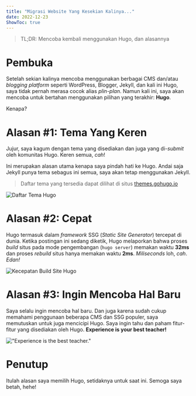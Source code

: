 ```yaml
---
title: "Migrasi Website Yang Kesekian Kalinya..."
date: 2022-12-23
ShowToc: true
---
```


> TL;DR: Mencoba kembali menggunakan Hugo, dan alasannya

<!--more-->

# Pembuka
Setelah sekian kalinya mencoba menggunakan berbagai CMS dan/atau *blogging platform* seperti WordPress, Blogger, Jekyll, dan kali ini Hugo, saya tidak pernah merasa cocok alias *plin-plan*. Namun kali ini, saya akan mencoba untuk bertahan menggunakan pilihan yang terakhir: **Hugo**.

Kenapa?

# Alasan #1: Tema Yang Keren

Jujur, saya kagum dengan tema yang disediakan dan juga yang di-*submit* oleh komunitas Hugo. Keren semua, *cah*!

Ini merupakan alasan utama kenapa saya pindah hati ke Hugo. Andai saja Jekyll punya tema sebagus ini semua, saya akan tetap menggunakan Jekyll.

> Daftar tema yang tersedia dapat dilihat di situs [themes.gohugo.io](https://themes.gohugo.io)

![Daftar Tema Hugo](https://i.postimg.cc/Z56MfvXq/image.png)

# Alasan #2: Cepat

Hugo termasuk dalam *framework* SSG (*Static Site Generator*) tercepat di dunia. Ketika postingan ini sedang diketik, Hugo melaporkan bahwa proses *build* situs pada mode pengembangan (`hugo server`) memakan waktu **32ms** dan proses *rebuild* situs hanya memakan waktu **2ms**. *Miliseconds* loh, *cah*. *Edan!*

![Kecepatan Build Site Hugo](https://i.postimg.cc/QCX8tr5Q/image.png)

# Alasan #3: Ingin Mencoba Hal Baru

Saya selalu ingin mencoba hal baru. Dan juga karena sudah cukup memahami penggunaan beberapa CMS dan SSG populer, saya memutuskan untuk juga mencicipi Hugo. Saya ingin tahu dan paham fitur-fitur yang disediakan oleh Hugo. **Experience is your best teacher!**

!["Experience is the best teacher."](https://quotefancy.com/media/wallpaper/3840x2160/380853-Penelope-Douglas-Quote-Experience-is-the-best-teacher.jpg)

# Penutup

Itulah alasan saya memilih Hugo, setidaknya untuk saat ini. Semoga saya betah, hehe!
